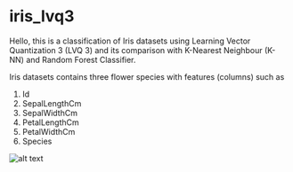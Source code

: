# iris_lvq3
Hello, this is a classification of Iris datasets using Learning Vector Quantization 3 (LVQ 3) and its comparison with K-Nearest Neighbour (K-NN) and Random Forest Classifier.

Iris datasets contains three flower species with features (columns) such as 
1. Id
2. SepalLengthCm
3. SepalWidthCm
4. PetalLengthCm
5. PetalWidthCm
6. Species

![alt text](https://miro.medium.com/max/700/0*nn39yHJ4LHqkaCjG.jpg)
